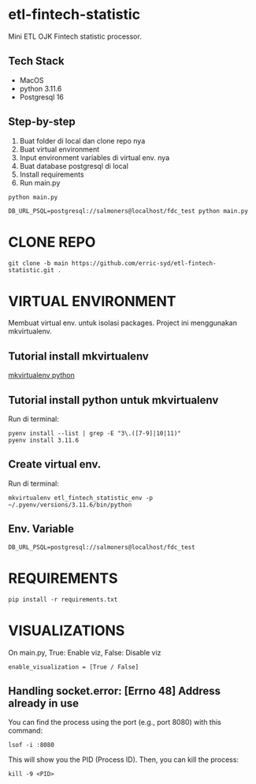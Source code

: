 # etl-fintech-statistic
Mini ETL OJK Fintech statistic processor.

## Tech Stack
- MacOS
- python 3.11.6
- Postgresql 16

## Step-by-step
1. Buat folder di local dan clone repo nya
2. Buat virtual environment
3. Input environment variables di virtual env. nya
4. Buat database postgresql di local 
5. Install requirements
6. Run main.py
```
python main.py

DB_URL_PSQL=postgresql://salmoners@localhost/fdc_test python main.py
```

# CLONE REPO
    git clone -b main https://github.com/erric-syd/etl-fintech-statistic.git .


# VIRTUAL ENVIRONMENT
Membuat virtual env. untuk isolasi packages. Project ini menggunakan mkvirtualenv.
## Tutorial install mkvirtualenv
[mkvirtualenv python](https://www.geeksforgeeks.org/using-mkvirtualenv-to-create-new-virtual-environment-python/)
## Tutorial install python untuk mkvirtualenv
Run di terminal:

    pyenv install --list | grep -E "3\.([7-9]|10|11)"
    pyenv install 3.11.6
## Create virtual env.
Run di terminal:

    mkvirtualenv etl_fintech_statistic_env -p ~/.pyenv/versions/3.11.6/bin/python

## Env. Variable
````
DB_URL_PSQL=postgresql://salmoners@localhost/fdc_test
````


# REQUIREMENTS
    pip install -r requirements.txt


# VISUALIZATIONS
On main.py, True: Enable viz, False: Disable viz

    enable_visualization = [True / False]
## Handling socket.error: [Errno 48] Address already in use
You can find the process using the port (e.g., port 8080) with this command:
    
    lsof -i :8080

This will show you the PID (Process ID). Then, you can kill the process:

    kill -9 <PID>

